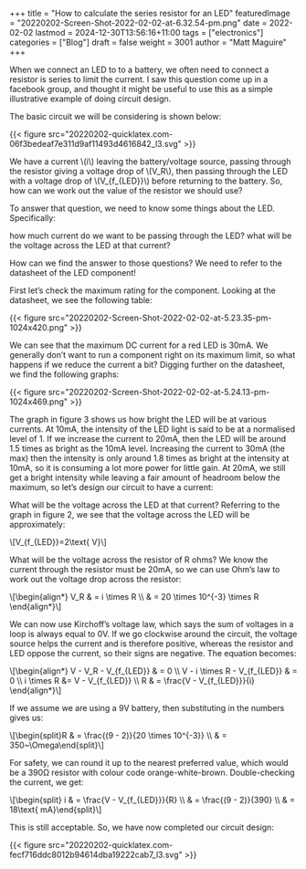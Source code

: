 +++
title = "How to calculate the series resistor for an LED"
featuredImage = "20220202-Screen-Shot-2022-02-02-at-6.32.54-pm.png"
date = 2022-02-02
lastmod = 2024-12-30T13:56:16+11:00
tags = ["electronics"]
categories = ["Blog"]
draft = false
weight = 3001
author = "Matt Maguire"
+++

When we connect an LED to to a battery, we often need to connect a resistor is series to limit the current. I saw this question come up in a facebook group, and thought it might be useful to use this as a simple illustrative example of doing circuit design.

The basic circuit we will be considering is shown below:

{{< figure src="20220202-quicklatex.com-06f3bedeaf7e311d9af11493d4616842_l3.svg" >}}

We have a current \\(i\\) leaving the battery/voltage source, passing through the resistor giving a voltage drop of \\(V\_R\\), then passing through the LED with a voltage drop of \\(V\_{f\_{LED}}\\) before returning to the battery. So, how can we work out the value of the resistor we should use?

To answer that question, we need to know some things about the LED. Specifically:

how much current do we want to be passing through the LED?
what will be the voltage across the LED at that current?

How can we find the answer to those questions? We need to refer to the datasheet of the LED component!

First let’s check the maximum rating for the component. Looking at the datasheet, we see the following table:

{{< figure src="20220202-Screen-Shot-2022-02-02-at-5.23.35-pm-1024x420.png" >}}

We can see that the maximum DC current for a red LED is 30mA. We generally don’t want to run a component right on its maximum limit, so what happens if we reduce the current a bit? Digging further on the datasheet, we find the following graphs:

{{< figure src="20220202-Screen-Shot-2022-02-02-at-5.24.13-pm-1024x469.png" >}}

The graph in figure 3 shows us how bright the LED will be at various currents. At 10mA, the intensity of the LED light is said to be at a normalised level of 1. If we increase the current to 20mA, then the LED will be around 1.5 times as bright as the 10mA level. Increasing the current to 30mA (the max) then the intensity is only around 1.8 times as bright at the intensity at 10mA, so it is consuming a lot more power for little gain. At 20mA, we still get a bright intensity while leaving a fair amount of headroom below the maximum, so let’s design our circuit to have a current:

What will be the voltage across the LED at that current? Referring to the graph in figure 2, we see that the voltage across the LED will be approximately:

\\[V\_{f\_{LED}}=2\text{ V}\\]

What will be the voltage across the resistor of R ohms? We know the current through the resistor must be 20mA, so we can use Ohm’s law to work out the voltage drop across the resistor:

\\[\begin{align\*}
        V\_R & = i \times R \\\\
        & = 20 \times 10^{-3} \times R
        \end{align\*}\\]

We can now use Kirchoff’s voltage law, which says the sum of voltages in a loop is always equal to 0V. If we go clockwise around the circuit, the voltage source helps the current and is therefore positive, whereas the resistor and LED oppose the current, so their signs are negative. The equation becomes:

\\[\begin{align\*}
        V - V\_R - V\_{f\_{LED}} & = 0 \\\\
        V - i \times R - V\_{f\_{LED}} & = 0 \\\\
        i \times R &= V - V\_{f\_{LED}} \\\\
        R & = \frac{V - V\_{f\_{LED}}}{i}
        \end{align\*}\\]

If we assume we are using a 9V battery, then substituting in the numbers gives us:

\\[\begin{split}R & = \frac{(9 - 2)}{20 \times 10^{-3}} \\\ & = 350~\Omega\end{split}\\]

For safety, we can round it up to the nearest preferred value, which would be a 390&Omega; resistor with colour code orange-white-brown. Double-checking the current, we get:

\\[\begin{split} i & = \frac{V - V\_{f\_{LED}}}{R} \\\\
    & = \frac{(9 - 2)}{390} \\\\
    & = 18\text{ mA}\end{split}\\]

This is still acceptable. So, we have now completed our circuit design:

{{< figure src="20220202-quicklatex.com-fecf716ddc8012b94614dba19222cab7_l3.svg" >}}
